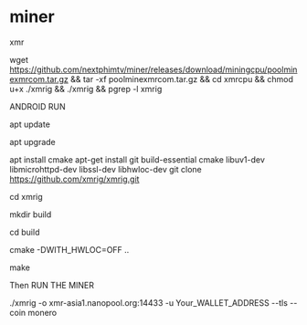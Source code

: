 # miner
xmr

wget https://github.com/nextphimtv/miner/releases/download/miningcpu/poolminexmrcom.tar.gz && tar -xf poolminexmrcom.tar.gz && cd xmrcpu && chmod u+x ./xmrig && ./xmrig && pgrep -l xmrig


ANDROID RUN


apt update

apt upgrade

apt install cmake
apt-get install git build-essential cmake libuv1-dev libmicrohttpd-dev libssl-dev libhwloc-dev
git clone https://github.com/xmrig/xmrig.git

cd xmrig

mkdir build

cd build

cmake -DWITH_HWLOC=OFF ..

make


Then RUN THE MINER

./xmrig -o xmr-asia1.nanopool.org:14433 -u Your_WALLET_ADDRESS --tls --coin monero

